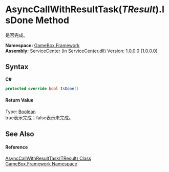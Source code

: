 # AsyncCallWithResultTask(*TResult*).IsDone Method 
 

是否完成。

**Namespace:**&nbsp;<a href="a8957fe6-9cc0-3a6d-cd5c-a2a246efee1e">GameBox.Framework</a><br />**Assembly:**&nbsp;ServiceCenter (in ServiceCenter.dll) Version: 1.0.0.0 (1.0.0.0)

## Syntax

**C#**<br />
``` C#
protected override bool IsDone()
```


#### Return Value
Type: <a href="http://msdn2.microsoft.com/zh-cn/library/a28wyd50" target="_blank">Boolean</a><br />true表示完成；false表示未完成。

## See Also


#### Reference
<a href="6f6ac9d7-b696-02c1-1b47-78b7e412d3ab">AsyncCallWithResultTask(TResult) Class</a><br /><a href="a8957fe6-9cc0-3a6d-cd5c-a2a246efee1e">GameBox.Framework Namespace</a><br />